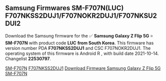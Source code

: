 <h2>Samsung Firmwares SM-F707N(LUC) F707NKSS2DUJ1/F707NOKR2DUJ1/F707NKSU2DUI2</h2>
Download the Samsung firmware for the ✅ <strong>Samsung Galaxy Z Flip 5G </strong> ⭐ <strong>SM-F707N</strong> with product code <strong>LUC</strong> <strong> from South Korea</strong>. This firmware has version number PDA <strong>F707NKSS2DUJ1</strong> and CSC F707NOKR2DUJ1. The operating system of this firmware is Android R , with build date 2021-10-14. Changelist <strong>22530797</strong>.


[SM-F707N](https://samfirm.shop/samsung/model/SM-F707N)
[F707NKSS2DUJ1](https://samfirm.shop/samsung/pda/F707NKSS2DUJ1)
[Download Firmware Samsung Galaxy Z Flip 5G SM-F707N](https://samfirm.shop/samsung/firmware/465148)

